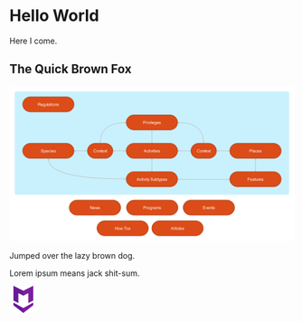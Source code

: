 Hello World
===========

Here I come.

The Quick Brown Fox
-------------------

![alt text](https://raw.githubusercontent.com/ryanholt/draft/master/content-types-diagram.png "Diagram of Content Types")



Jumped over the lazy brown dog.

Lorem ipsum means jack shit-sum.

![alt text](https://github.com/adam-p/markdown-here/raw/master/src/common/images/icon48.png "Logo Title Text 1")
